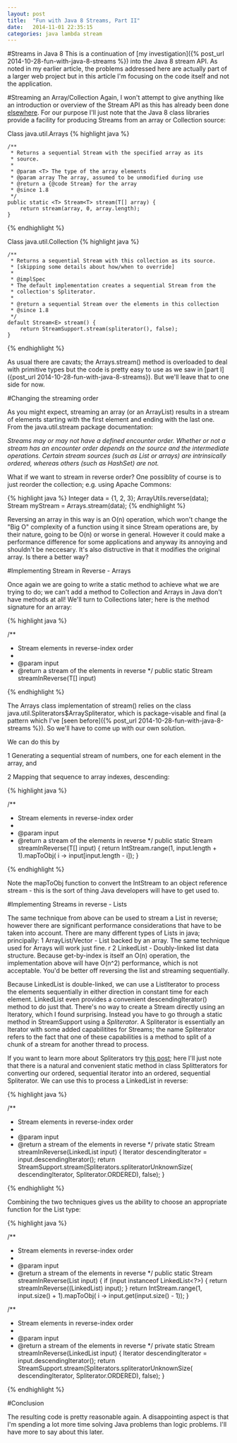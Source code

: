 ```yaml
---
layout: post
title:  "Fun with Java 8 Streams, Part II"
date:   2014-11-01 22:35:15
categories: java lambda stream
---
```


#Streams in Java 8
This is a continuation of [my investigation]({% post_url 2014-10-28-fun-with-java-8-streams %}) into the Java 8 stream API. As noted in my earlier article, the problems addressed here are actually part of a larger web project but in this article I'm focusing on the code itself and not the application.

#Streaming an Array/Collection
Again, I won't attempt to give anything like an introduction or overview of the Stream API as this has already been done [elsewhere](http://winterbe.com/posts/2014/07/31/java8-stream-tutorial-examples/).  For our purpose I'll just note that the Java 8 class libraries provide a facility for producing Streams from an array or Collection source:

Class java.util.Arrays
{% highlight java %}

    /**
     * Returns a sequential Stream with the specified array as its
     * source.
     *
     * @param <T> The type of the array elements
     * @param array The array, assumed to be unmodified during use
     * @return a {@code Stream} for the array
     * @since 1.8
     */
    public static <T> Stream<T> stream(T[] array) {
        return stream(array, 0, array.length);
    }
{% endhighlight %}

Class java.util.Collection
{% highlight java %}

    /**
     * Returns a sequential Stream with this collection as its source.
     * [skipping some details about how/when to override]
     *
     * @implSpec
     * The default implementation creates a sequential Stream from the
     * collection's Spliterator.
     *
     * @return a sequential Stream over the elements in this collection
     * @since 1.8
     */ 
    default Stream<E> stream() {
        return StreamSupport.stream(spliterator(), false);
    }
{% endhighlight %}

As usual there are cavats; the Arrays.stream() method is overloaded to deal with primitive types but the code is pretty easy to use as we saw in [part I]({post_url 2014-10-28-fun-with-java-8-streams}). But we'll leave that to one side for now. 

#Changing the streaming order

As you might expect, streaming an array (or an ArrayList) results in a stream of elements starting with the first element and ending with the last one. From the java.util.stream package documentation:

*Streams may or may not have a defined encounter order. Whether or not a stream has an encounter order depends on the source and the intermediate operations. Certain stream sources (such as List or arrays) are intrinsically ordered, whereas others (such as HashSet) are not.*

What if we want to stream in reverse order? One possiblity of course is to just reorder the collection; e.g. using Apache Commons:

{% highlight java %}
Integer data = {1, 2, 3};
ArrayUtils.reverse(data);
Stream<Integer> myStream = Arrays.stream(data);
{% endhighlight %}

Reversing an array in this way is an O(n) operation, which won't change the "Big O" complexity of a function using it since Stream operations are, by their nature, going to be O(n) or worse in general.  However it could make a performance difference for some applications and anyway its annoying and shouldn't be neccesary.  It's also distructive in that it modifies the original array.  Is there a better way?

#Implementing Stream in Reverse - Arrays

Once again we are going to write a static method to achieve what we are trying to do; we can't add a method to Collection and Arrays in Java don't have methods at all!  We'll turn to Collections later; here is the method signature for an array:

{% highlight java %}

/**
 * Stream elements in reverse-index order
 * 
 * @param input
 * @return a stream of the elements in reverse
 */
public static <T> Stream<T> streamInReverse(T[] input) 

{% endhighlight %}

The Arrays class implementation of stream() relies on the class java.util.Spliterators$ArraySpliterator, which is package-visable and final (a pattern which I've [seen before]({% post_url 2014-10-28-fun-with-java-8-streams %}).  So we'll have to come up with our own solution. 

We can do this by

1 Generating a sequential stream of numbers, one for each element in the array, and

2 Mapping that sequence to array indexes, descending:

{% highlight java %}

/**
 * Stream elements in reverse-index order
 * 
 * @param input
 * @return a stream of the elements in reverse
 */
public static <T> Stream<T> streamInReverse(T[] input) {
  return IntStream.range(1, input.length + 1).mapToObj(
    i -> input[input.length - i]);
}

{% endhighlight %}

Note the mapToObj function to convert the IntStream to an object reference stream - this is the sort of thing Java developers will have to get used to.

#Implementing Streams in reverse - Lists

The same technique from above can be used to stream a List in reverse; however there are significant performance considerations that have to be taken into account.  There are many different types of Lists in java; principally:
1 ArrayList/Vector - List backed by an array.  The same technique used for Arrays will work just fine.
r
2 LinkedList - Doubly-linked list data structure.  Because get-by-index is itself an O(n) operation, the implementation above will have O(n^2) performance, which is not acceptable.  You'd be better off reversing the list and streaming sequentially.

Because LinkedList is double-linked, we can use a ListIterator to process the elements sequentially in either direction in constant time for each element.  LinkedList even provides a convenient descendingIterator() method to do just that.  There's no way to create a Stream directly using an Iteratory, which I found surprising.  Instead you have to go through a static method in StreamSupport using a *Spliterator*.  A Spliterator is essentially an Iterator with some added capabilitites for Streams; the name Spliterator refers to the fact that one of these capabilities is a method to split of a chunk of a stream for another thread to process.

If you want to learn more about Spliterators try [this post](http://stackoverflow.com/questions/19235606/understanding-spliterator-collector-and-stream-in-java-8); here I'll just note that there is a natural and convenient static method in class Splitterators for converting our ordered, sequential iterator into an ordered, sequential Spliterator. We can use this to process a LinkedList in reverse:

{% highlight java %}

/**
 * Stream elements in reverse-index order
 * 
 * @param input
 * @return a stream of the elements in reverse
 */
private static <T> Stream<T> streamInReverse(LinkedList<T> input) {
  Iterator<T> descendingIterator = input.descendingIterator();
  return StreamSupport.stream(Spliterators.spliteratorUnknownSize(
    descendingIterator, Spliterator.ORDERED), false);
}

{% endhighlight %}

Combining the two techniques gives us the ability to choose an appropriate function for the List type:

{% highlight java %}

/**
 * Stream elements in reverse-index order
 * 
 * @param input
 * @return a stream of the elements in reverse
 */
public static <T> Stream<T> streamInReverse(List<T> input) {
  if (input instanceof LinkedList<?>) {
    return streamInReverse((LinkedList<T>) input);
  }
  return IntStream.range(1, input.size() + 1).mapToObj(
    i -> input.get(input.size() - 1));
}

/**
 * Stream elements in reverse-index order
 * 
 * @param input
 * @return a stream of the elements in reverse
 */
private static <T> Stream<T> streamInReverse(LinkedList<T> input) {
  Iterator<T> descendingIterator = input.descendingIterator();
  return StreamSupport.stream(Spliterators.spliteratorUnknownSize(
    descendingIterator, Spliterator.ORDERED), false);
}

{% endhighlight %}

#Conclusion

The resulting code is pretty reasonable again.  A disappointing aspect is that I'm spending a lot more time solving Java problems than logic problems.  I'll have more to say about this later.
